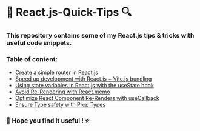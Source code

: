 # 📘 React.js-Quick-Tips 🔍

### This repository contains some of my React.js tips & tricks with useful code snippets.

### Table of content:
- [Create a simple router in React.js](https://github.com/DanielT-Dev/React.js-Quick-Tips/blob/main/Router.md)
- [Speed up development with React.js + Vite.js bundling
](https://github.com/DanielT-Dev/React.js-Quick-Tips/blob/main/Vite.md)
- [Using state variables in React.js with the useState hook](https://github.com/DanielT-Dev/React.js-Quick-Tips/blob/main/State.md)
- [Avoid Re-Rendering with React.memo](https://github.com/DanielT-Dev/React.js-Quick-Tips/blob/main/Memo.md)
- [Optimize React Component Re-Renders with useCallback](https://github.com/DanielT-Dev/React.js-Quick-Tips/blob/main/useCallback.md)
- [Ensure Type safety with Prop Types](https://github.com/DanielT-Dev/React.js-Quick-Tips/blob/main/PropTypes.md)

### 🚀 Hope you find it useful ! ⭐
